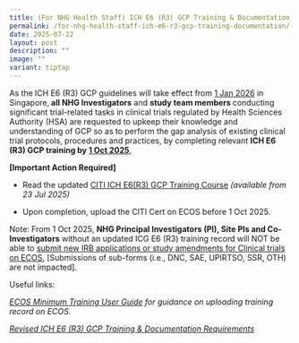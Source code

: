 ```yaml
---
title: (For NHG Health Staff) ICH E6 (R3) GCP Training & Documentation
permalink: /for-nhg-health-staff-ich-e6-r3-gcp-training-documentation/
date: 2025-07-22
layout: post
description: ""
image: ""
variant: tiptap
---
```

<p>As the<strong> </strong>ICH E6 (R3) GCP guidelines will take effect from <u>1 Jan 2026</u> in
Singapore,<strong> all NHG Investigators</strong> and <strong>study team members </strong>conducting
significant trial-related tasks in clinical trials regulated by Health
Sciences Authority (HSA) are requested to upkeep their knowledge and understanding
of GCP so as to perform the gap analysis of existing clinical trial protocols,
procedures and practices, by completing relevant <strong>ICH E6 (R3) GCP training by <u>1 Oct 2025</u></strong>,</p>
<p><strong>[Important Action Required]</strong>
</p>
<ul data-tight="true" class="tight">
<li>
<p>Read the updated <u>CITI ICH E6(R3) </u><a href="https://about.citiprogram.org/series/good-clinical-practice-gcp/" rel="noopener noreferrer nofollow" target="_blank">GCP Training Course</a>  <em>(available from 23 Jul 2025)</em>
</p>
</li>
<li>
<p>Upon completion, upload the CITI Cert on ECOS before 1 Oct 2025.</p>
</li>
</ul>
<p></p>
<p>Note: From 1 Oct 2025, <strong>NHG Principal Investigators (PI), Site PIs and Co-Investigators</strong> without
an updated ICG E6 (R3) training record will NOT be able to <u>submit new IRB applications or study amendments for Clinical trials on ECOS.</u> [Submissions
of sub-forms (i.e., DNC, SAE, UPIRTSO, SSR, OTH) are not impacted].</p>
<p></p>
<p>Useful links:</p>
<p><em><a href="https://ecossupport.gri.nhg.com.sg/userguides/" rel="noopener noreferrer nofollow" target="_blank">ECOS Minimum Training User Guide</a> for guidance on uploading training record on ECOS.</em>
</p>
<p><em><a href="https://ethics.gri.nhg.com.sg/revised-ich-e6-r3-gcp-training-documentation-requirements/" rel="noopener noreferrer nofollow" target="_blank">Revised ICH E6 (R3) GCP Training &amp; Documentation Requirements</a></em>
</p>
<p></p>